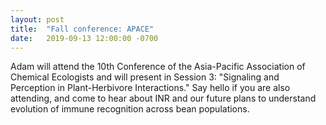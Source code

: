 ```yaml
---
layout: post
title:  "Fall conference: APACE"
date:   2019-09-13 12:00:00 -0700
---
```

Adam will attend the 10th Conference of the Asia-Pacific Association of Chemical Ecologists and will present in Session 3: "Signaling and Perception in Plant-Herbivore Interactions."  Say hello if you are also attending, and come to hear about INR and our future plans to understand evolution of immune recognition across bean populations.